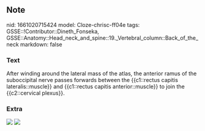 ## Note
nid: 1661020715424
model: Cloze-chrisc-ff04e
tags: GSSE::!Contributor::Dineth_Fonseka, GSSE::Anatomy::Head_neck_and_spine::19._Vertebral_column::Back_of_the_neck
markdown: false

### Text
<div>
  After winding around the lateral mass of the atlas, the anterior
  ramus of the suboccipital nerve passes forwards between the
  {{c1::rectus capitis lateralis::muscle}} and {{c1::rectus capitis
  anterior::muscle}} to join the {{c2::cervical plexus}}.
</div>

### Extra
<img src="img711900330349124181.gif"> <img src= 
"Rectus-capitis-anterior_Watermarked_HR-1.jpg">
